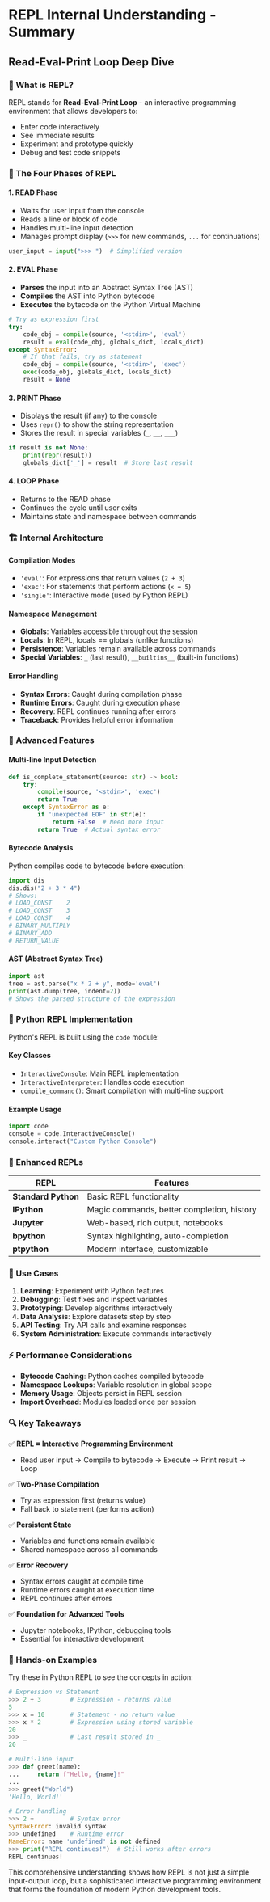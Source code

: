 # REPL Internal Understanding - Summary
## Read-Eval-Print Loop Deep Dive

### 🎯 What is REPL?

REPL stands for **Read-Eval-Print Loop** - an interactive programming environment that allows developers to:
- Enter code interactively
- See immediate results
- Experiment and prototype quickly
- Debug and test code snippets

### 🔄 The Four Phases of REPL

#### 1. **READ Phase**
- Waits for user input from the console
- Reads a line or block of code
- Handles multi-line input detection
- Manages prompt display (`>>>` for new commands, `...` for continuations)

```python
user_input = input(">>> ")  # Simplified version
```

#### 2. **EVAL Phase** 
- **Parses** the input into an Abstract Syntax Tree (AST)
- **Compiles** the AST into Python bytecode
- **Executes** the bytecode on the Python Virtual Machine

```python
# Try as expression first
try:
    code_obj = compile(source, '<stdin>', 'eval')
    result = eval(code_obj, globals_dict, locals_dict)
except SyntaxError:
    # If that fails, try as statement
    code_obj = compile(source, '<stdin>', 'exec') 
    exec(code_obj, globals_dict, locals_dict)
    result = None
```

#### 3. **PRINT Phase**
- Displays the result (if any) to the console
- Uses `repr()` to show the string representation
- Stores the result in special variables (`_`, `__`, `___`)

```python
if result is not None:
    print(repr(result))
    globals_dict['_'] = result  # Store last result
```

#### 4. **LOOP Phase**
- Returns to the READ phase
- Continues the cycle until user exits
- Maintains state and namespace between commands

### 🏗️ Internal Architecture

#### **Compilation Modes**
- `'eval'`: For expressions that return values (`2 + 3`)
- `'exec'`: For statements that perform actions (`x = 5`)
- `'single'`: Interactive mode (used by Python REPL)

#### **Namespace Management**
- **Globals**: Variables accessible throughout the session
- **Locals**: In REPL, locals == globals (unlike functions)
- **Persistence**: Variables remain available across commands
- **Special Variables**: `_` (last result), `__builtins__` (built-in functions)

#### **Error Handling**
- **Syntax Errors**: Caught during compilation phase
- **Runtime Errors**: Caught during execution phase
- **Recovery**: REPL continues running after errors
- **Traceback**: Provides helpful error information

### 🔧 Advanced Features

#### **Multi-line Input Detection**
```python
def is_complete_statement(source: str) -> bool:
    try:
        compile(source, '<stdin>', 'exec')
        return True
    except SyntaxError as e:
        if 'unexpected EOF' in str(e):
            return False  # Need more input
        return True  # Actual syntax error
```

#### **Bytecode Analysis**
Python compiles code to bytecode before execution:
```python
import dis
dis.dis("2 + 3 * 4")
# Shows:
# LOAD_CONST    2
# LOAD_CONST    3  
# LOAD_CONST    4
# BINARY_MULTIPLY
# BINARY_ADD
# RETURN_VALUE
```

#### **AST (Abstract Syntax Tree)**
```python
import ast
tree = ast.parse("x * 2 + y", mode='eval')
print(ast.dump(tree, indent=2))
# Shows the parsed structure of the expression
```

### 🐍 Python REPL Implementation

Python's REPL is built using the `code` module:

#### **Key Classes**
- `InteractiveConsole`: Main REPL implementation
- `InteractiveInterpreter`: Handles code execution
- `compile_command()`: Smart compilation with multi-line support

#### **Example Usage**
```python
import code
console = code.InteractiveConsole()
console.interact("Custom Python Console")
```

### 🚀 Enhanced REPLs

| REPL | Features |
|------|----------|
| **Standard Python** | Basic REPL functionality |
| **IPython** | Magic commands, better completion, history |
| **Jupyter** | Web-based, rich output, notebooks |
| **bpython** | Syntax highlighting, auto-completion |
| **ptpython** | Modern interface, customizable |

### 🎯 Use Cases

1. **Learning**: Experiment with Python features
2. **Debugging**: Test fixes and inspect variables
3. **Prototyping**: Develop algorithms interactively
4. **Data Analysis**: Explore datasets step by step
5. **API Testing**: Try API calls and examine responses
6. **System Administration**: Execute commands interactively

### ⚡ Performance Considerations

- **Bytecode Caching**: Python caches compiled bytecode
- **Namespace Lookups**: Variable resolution in global scope
- **Memory Usage**: Objects persist in REPL session
- **Import Overhead**: Modules loaded once per session

### 🔍 Key Takeaways

✅ **REPL = Interactive Programming Environment**
- Read user input → Compile to bytecode → Execute → Print result → Loop

✅ **Two-Phase Compilation**
- Try as expression first (returns value)
- Fall back to statement (performs action)

✅ **Persistent State**
- Variables and functions remain available
- Shared namespace across all commands

✅ **Error Recovery** 
- Syntax errors caught at compile time
- Runtime errors caught at execution time
- REPL continues after errors

✅ **Foundation for Advanced Tools**
- Jupyter notebooks, IPython, debugging tools
- Essential for interactive development

### 🔬 Hands-on Examples

Try these in Python REPL to see the concepts in action:

```python
# Expression vs Statement
>>> 2 + 3        # Expression - returns value
5
>>> x = 10       # Statement - no return value
>>> x * 2        # Expression using stored variable
20
>>> _            # Last result stored in _
20

# Multi-line input
>>> def greet(name):
...     return f"Hello, {name}!"
...
>>> greet("World")
'Hello, World!'

# Error handling
>>> 2 +          # Syntax error
SyntaxError: invalid syntax
>>> undefined    # Runtime error  
NameError: name 'undefined' is not defined
>>> print("REPL continues!")  # Still works after errors
REPL continues!
```

This comprehensive understanding shows how REPL is not just a simple input-output loop, but a sophisticated interactive programming environment that forms the foundation of modern Python development tools.
